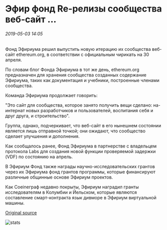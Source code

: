 # Эфир фонд Re-релизы сообщества веб-сайт ...

###### 2019-05-03 14:05

Фонд Эфириума решил выпустить новую итерацию их сообщества веб-сайт ethereum.org, в соответствии с официальным чирикать на 30 апреля.

По словам блог Фонда Эфириума в тот же день, ethereum.org предназначен для хранения сообщества созданных содержание Эфириума, таких как документация и учебники, построенные членами сообщества.

Команда Эфириума продолжает говорить:

"Это сайт для сообщества, которое занято получить вещи сделано: на-интернат новых разработчиков и пользователей, воспитания себя и друг друга, и строительство".

Группа, однако, подчеркивает, что веб-сайт в его нынешнем состоянии является лишь отправной точкой; они ожидают, что сообщество сделает улучшения и дополнения.

Как сообщалось ранее, Фонд Эфириума в партнерстве с владельцем протокола Labs для создания новой функции проверяемой задержки (VDF) по состоянию на апрель.

В Эфириум Фонд также награды научно-исследовательских грантов через их Эфириума фонд грантов программы, которые финансируют различные общинные основе Эфириум проектов.

Как Coeineграф недавно покрыты, Эфириум наградил гранты исследователям в Колумбии и Йельском, которые являются составление смарт-контракта язык дивморе в Эфириум виртуальной машины.

[Original source](https://cointelegraph.com/news/ethereum-foundation-re-releases-community-website)

![stats](https://c.statcounter.com/11760860/0/a89fa40b/1/ "stats")